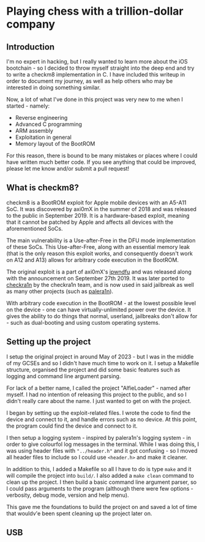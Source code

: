 # Playing chess with a trillion-dollar company

## Introduction
I'm no expert in hacking, but I really wanted to learn more about the iOS bootchain - so I decided to throw myself straight into the deep end and try to write a checkm8 implementation in C. I have included this writeup in order to document my journey, as well as help others who may be interested in doing something similar.

Now, a lot of what I've done in this project was very new to me when I started - namely:
- Reverse engineering
- Advanced C programming
- ARM assembly
- Exploitation in general
- Memory layout of the BootROM

For this reason, there is bound to be many mistakes or places where I could have written much better code. If you see anything that could be improved, please let me know and/or submit a pull request!

## What is checkm8?
checkm8 is a BootROM exploit for Apple mobile devices with an A5-A11 SoC. It was discovered by axi0mX in the summer of 2018 and was released to the public in September 2019. It is a hardware-based exploit, meaning that it cannot be patched by Apple and affects all devices with the aforementioned SoCs.

The main vulnerability is a Use-after-Free in the DFU mode implementation of these SoCs. This Use-after-Free, along with an essential memory leak (that is the only reason this exploit works, and consequently doesn't work on A12 and A13) allows for arbitrary code execution in the BootROM.

The original exploit is a part of axi0mX's [ipwndfu](https://github.com/Axi0mX/ipwndfu) and was released along with the announcement on September 27th 2019. It was later ported to [checkra1n](https://checkra.in/) by the checkra1n team, and is now used in said jailbreak as well as many other projects (such as [palera1n](https://palera.in)).

With arbitrary code execution in the BootROM - at the lowest possible level on the device - one can have virtually-unlimited power over the device. It gives the ability to do things that normal, userland, jailbreaks don't allow for - such as dual-booting and using custom operating systems.

## Setting up the project
I setup the original project in around May of 2023 - but I was in the middle of my GCSEs and so I didn't have much time to work on it. I setup a Makefile structure, organised the project and did some basic features such as logging and command line argument parsing.

For lack of a better name, I called the project "AlfieLoader" - named after myself. I had no intention of releasing this project to the public, and so I didn't really care about the name. I just wanted to get on with the project.

I began by setting up the exploit-related files. I wrote the code to find the device and connect to it, and handle errors such as no device. At this point, the program could find the device and connect to it.

I then setup a logging system - inspired by palera1n's logging system - in order to give colourfol log messages in the terminal. While I was doing this, I was using header files with `"../header.h"` and it got confusing - so I moved all header files to include so I could use `<header.h>` and make it cleaner.

In addition to this, I added a Makefile so all I have to do is type `make` and it will compile the project into `build/`. I also added a `make clean` command to clean up the project. I then build a basic command line argument parser, so I could pass arguments to the program (although there were few options - verbosity, debug mode, version and help menu).

This gave me the foundations to build the project on and saved a lot of time that wouldv'e been spent cleaning up the project later on.

## USB